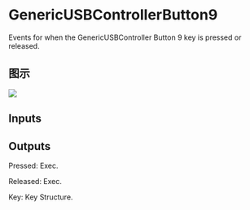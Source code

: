 # GenericUSBControllerButton9

Events for when the GenericUSBController Button 9 key is pressed or released.

## 图示

![]($-20221218-19233769.png)

## Inputs

## Outputs

Pressed: Exec.

Released: Exec.

Key: Key Structure.

